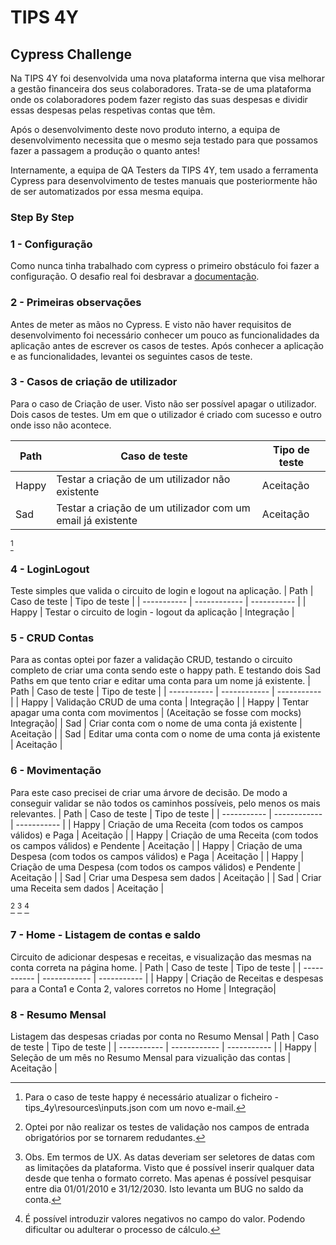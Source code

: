 # TIPS 4Y
## Cypress Challenge

Na TIPS 4Y foi desenvolvida uma nova plataforma interna que visa melhorar a gestão financeira dos seus colaboradores.
Trata-se de uma plataforma onde os colaboradores podem fazer registo das suas despesas e dividir essas despesas pelas respetivas contas que têm.

Após o desenvolvimento deste novo produto interno, a equipa de desenvolvimento necessita que o mesmo seja testado para que possamos fazer a passagem a produção o quanto antes!

Internamente, a equipa de QA Testers da TIPS 4Y, tem usado a ferramenta Cypress para desenvolvimento de testes manuais que posteriormente hão de ser automatizados por essa mesma equipa.

### Step By Step

### 1 - Configuração
Como nunca tinha trabalhado com cypress o primeiro obstáculo foi fazer a configuração. O desafio real foi desbravar a [documentação](https://docs.cypress.io/guides/getting-started/installing-cypress#npm-install).

### 2 - Primeiras observações
Antes de meter as mãos no Cypress. E visto não haver requisitos de desenvolvimento foi necessário conhecer um pouco as funcionalidades da aplicação antes de escrever os casos de testes. Após conhecer a aplicação e as funcionalidades, levantei os seguintes casos de teste.

### 3 - Casos de criação de utilizador
Para o caso de Criação de user. Visto não ser possível apagar o utilizador. Dois casos de testes. Um em que o utilizador é criado com sucesso e outro onde isso não acontece. 

| Path  | Caso de teste          | Tipo de teste                                      |
| ----------- | ------------                                          |   ----------- |
| Happy | Testar a criação de um utilizador não existente             | Aceitação |
| Sad   | Testar a criação de um utilizador com um email já existente | Aceitação |

[^1]
[^1]: Para o caso de teste happy é necessário atualizar o ficheiro - tips_4y\resources\inputs.json com um novo e-mail.

### 4 - LoginLogout
Teste simples que valida o circuito de login e logout na aplicação.
| Path  | Caso de teste          | Tipo de teste                |
| ----------- | ------------                   |   ----------- |
| Happy | Testar o circuito de login - logout da aplicação | Integração |

### 5 - CRUD Contas
Para as contas optei por fazer a validação CRUD, testando o circuito completo de criar uma conta sendo este o happy path. E testando dois Sad Paths em que tento criar e editar uma conta para um nome já existente.
| Path  | Caso de teste          | Tipo de teste                                      |
| ----------- | ------------                                          |   ----------- |
| Happy | Validação CRUD de uma conta                           | Integração |
| Happy | Tentar apagar uma conta com movimentos                | (Aceitação se fosse com mocks) Integração|
| Sad   | Criar conta com o nome de uma conta já existente      | Aceitação |
| Sad   | Editar uma conta com o nome de uma conta já existente | Aceitação |

### 6 - Movimentação
Para este caso precisei de criar uma árvore de decisão. De modo a conseguir validar se não todos os caminhos possíveis, pelo menos os mais relevantes.
| Path  | Caso de teste          | Tipo de teste                                      |
| ----------- | ------------                                          |   ----------- |
| Happy | Criação de uma Receita (com todos os campos válidos) e Paga     | Aceitação |
| Happy | Criação de uma Receita (com todos os campos válidos) e Pendente | Aceitação |
| Happy | Criação de uma Despesa (com todos os campos válidos) e Paga     | Aceitação |
| Happy | Criação de uma Despesa (com todos os campos válidos) e Pendente | Aceitação |
| Sad   | Criar uma Despesa sem dados                                     | Aceitação |
| Sad   | Criar uma Receita sem dados                                     | Aceitação |

[^2]
[^3]
[^4]
[^2]: Optei por não realizar os testes de validação nos campos de entrada obrigatórios por se tornarem redudantes.
[^3]: Obs. Em termos de UX. As datas deveriam ser seletores de datas com as limitações da plataforma. Visto que é possível inserir qualquer data desde que tenha o formato correto. Mas apenas é possível pesquisar entre dia 01/01/2010 e 31/12/2030. Isto levanta um BUG no saldo da conta.
[^4]: É possível introduzir valores negativos no campo do valor. Podendo dificultar ou adulterar o processo de cálculo.

### 7 - Home - Listagem de contas e saldo
Circuito de adicionar despesas e receitas, e visualização das mesmas na conta correta na página home.
| Path  | Caso de teste          | Tipo de teste                                      |
| ----------- | ------------                                          |   ----------- |
| Happy | Criação de Receitas e despesas para a Conta1 e Conta 2, valores corretos no Home     | Integração|

### 8 - Resumo Mensal
Listagem das despesas criadas por conta no Resumo Mensal
| Path  | Caso de teste          | Tipo de teste                                      |
| ----------- | ------------                                          |   ----------- |
| Happy | Seleção de um mês no Resumo Mensal para vizualição das contas | Aceitação |
